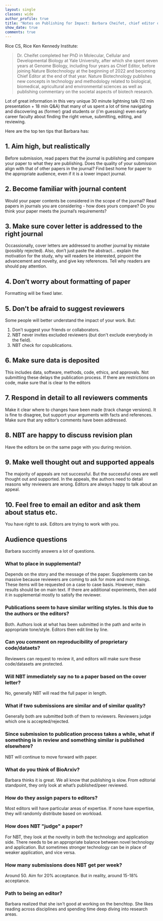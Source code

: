 ```yaml
---
layout: single
classes: wide
author_profile: true
title: "Notes on Publishing for Impact: Barbara Cheifet, chief editor of Nature Biotechnology"
show_date: true
comments: true
---
```



Rice CS, Rice Ken Kennedy Institute: 

> Dr. Cheifet completed her PhD in Molecular, Cellular and Developmental Biology at Yale University, after which she spent seven years at Genome Biology, including four years as Chief Editor, before joining Nature Biotechnology at the beginning of 2022 and becoming Chief Editor at the end of that year. Nature Biotechnology publishes new concepts in technology and methodology related to biological, biomedical, agricultural and environmental sciences as well as publishing commentary on the societal aspects of biotech research.


Lot of great information in this very unique 30 minute lightning talk (12 min presentation + 18 min Q&A) that many of us spent a lot of time navigating and discovering as (former) grad students or (i'm guessing) even early career faculty about finding the right venue, submitting, editing, and reviewing. 

Here are the top ten tips that Barbara has:

<h2> 1. Aim high, but realistically </h2>

Before submission, read papers that the journal is publishing and compare your paper to what they are publishing. Does the quality of your submission align with that of other papers in the journal? Find best home for paper to the appropriate audience, even if it is a lower impact journal.

<h2> 2. Become familiar with journal content </h2>

Would your paper contents be considered in the scope of the journal? Read papers in journals you are considering - how does yours compare? Do you think your paper meets the journal’s requirements?

<h2> 3. Make sure cover letter is addressed to the right journal </h2>

Occassionally, cover letters are addressed to another journal by mistake (possibly rejected). Also, don’t just paste the abstract... explain the motivation for the study, why will readers be interested, pinpoint the advancement and novelty, and give key references. Tell why readers are should pay attention.

<h2> 4. Don’t worry about formatting of paper </h2>

Formatting will be fixed later.

<h2> 5. Don’t be afraid to suggest reviewers </h2>

Some people will better understand the impact of your work. But:
1. Don’t suggest your friends or collaborators.
2. NBT never invites excluded reviewers (but don't exclude everybody in the field). 
3. NBT check for copublications.

<h2> 6. Make sure data is deposited </h2> 

This includes data, software, methods, code, ethics, and approvals. Not submitting these delays the publication process. If there are restrictions on code, make sure that is clear to the editors

<h2> 7. Respond in detail to all reviewers comments </h2> 

Make it clear where to changes have been made (track change versions). It is fine to disagree, but support your arguments with facts and references. Make sure that any editor’s comments have been addressed.

<h2> 8. NBT are happy to discuss revision plan </h2>

Have the editors be on the same page with you during revision.

<h2> 9. Make well thought out and supported appeals </h2> 

The majority of appeals are not successful. But the successful ones are well thought out and supported. In the appeals, the authors need to detail reasons why reviewers are wrong. Editors are always happy to talk about an appeal.

 <h2> 10. Feel free to email an editor and ask them about status etc. </h2>

You have right to ask. Editors are trying to work with you.

<h2> Audience questions </h2>

Barbara succintly answers a lot of questions.

<h3> What to place in supplemental? </h3>

Depends on the story and the message of the paper. Supplements can be massive because reviewers are coming to ask for more and more things. These items will be requested on a case to case basis. However, main results should be on main text. If there are additional experiments, then add it in supplemental mostly to satisfy the reviewer.

<h3> Publications seem to have similar writing styles. Is this due to the authors or the editors? </h3>

Both. Authors look at what has been submitted in the path and write in appropriate tone/style. Editors then edit line by line.

<h3> Can you comment on reproducibility of proprietary code/dataets? </h3>

Reviewers can request to review it, and editors will make sure these code/datasets are protected.

<h3> Will NBT immediately say no to a paper based on the cover letter? </h3>

No, generally NBT will read the full paper in length.

<h3> What if two submissions are similar and of similar quality? </h3>

Generally both are submitted both of them to reviewers. Reviewers judge which one is accepted/rejected.

<h3> Since submission to publication process takes a while, what if something is in review and something similar is published elsewhere? </h3> 

NBT will continue to move forward with paper.

<h3> What do you think of BioArxiv? </h3>

Barbara thinks it is great. We all know that publishing is slow. From editorial standpoint, they only look at what’s published/peer reviewed.

<h3> How do they assign papers to editors? </h3> 

Most editors will have particular areas of expertise. If none have expertise, they will randomly distribute based on workload.

<h3> How does NBT "judge" a paper? </h3>

For NBT, they look at the novelty in both the technology and application side. There needs to be an appropriate balance between novel technology and application. But sometimes stronger technology can be in place of weaker application, and vice versa.

<h3> How many submissions does NBT get per week? </h3>

Around 50. Aim for 20% acceptance. But in reality, around 15-18% acceptance. 

<h3> Path to being an editor? </h3>

Barbara realized that she isn't good at working on the benchtop. She likes reading across disciplines and spending time deep diving into research areas.